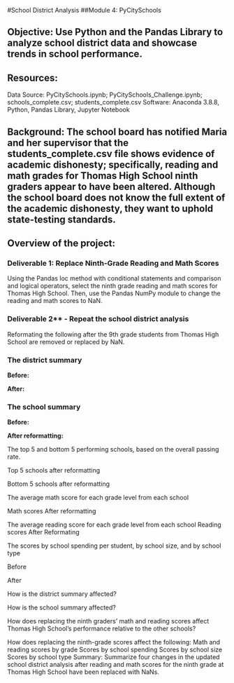 #School District Analysis
##Module 4: PyCitySchools 
## Objective: Use Python and the Pandas Library to analyze school district data and showcase trends in school performance.
## Resources: 
Data Source:  PyCitySchools.ipynb; PyCitySchools_Challenge.ipynb; schools_complete.csv; students_complete.csv
Software: Anaconda 3.8.8, Python, Pandas Library, Jupyter Notebook
## Background: The school board has notified Maria and her supervisor that the students_complete.csv file shows evidence of academic dishonesty; specifically, reading and math grades for Thomas High School ninth graders appear to have been altered. Although the school board does not know the full extent of the academic dishonesty, they want to uphold state-testing standards.
## Overview of the project:
### Deliverable 1: Replace Ninth-Grade Reading and Math Scores
Using the Pandas loc method with conditional statements and comparison and logical operators, select the ninth grade reading and math scores for Thomas High School. Then, use the Pandas NumPy module to change the reading and math scores to NaN.
 
### Deliverable 2** - Repeat the school district analysis
Reformating the following after the 9th grade students from Thomas High School are removed or replaced by NaN.  
### The district summary
**Before:**
 

**After:**
 
### The school summary
**Before:**
 

**After reformatting:**
 

The top 5 and bottom 5 performing schools, based on the overall passing rate.
 
Top 5 schools after reformatting
 
 
Bottom 5 schools after reformatting
 
The average math score for each grade level from each school

Math scores After reformatting
 
The average reading score for each grade level from each school
Reading scores After Reformating
 
The scores by school spending per student, by school size, and by school type
 
Before
 
After
 
 

 
 

How is the district summary affected?

How is the school summary affected?


How does replacing the ninth graders’ math and reading scores affect Thomas High School’s performance relative to the other schools?

How does replacing the ninth-grade scores affect the following:
Math and reading scores by grade
Scores by school spending
Scores by school size
Scores by school type
Summary: Summarize four changes in the updated school district analysis after reading and math scores for the ninth grade at Thomas High School have been replaced with NaNs.
